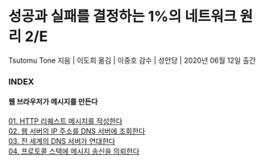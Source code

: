 # 성공과 실패를 결정하는 1%의 네트워크 원리 2/E

Tsutomu Tone 지음 | 이도희 옮김 | 이중호 감수 | 성안당 | 2020년 06월 12일 출간

### INDEX

#### 웹 브라우저가 메시지를 만든다
[01. HTTP 리퀘스트 메시지를 작성한다](https://github.com/oh29oh29/read-and-learn/tree/master/books/how-networks-work-2nd/Chapter01Story01.md)  
[02. 웹 서버의 IP 주소를 DNS 서버에 조회한다](https://github.com/oh29oh29/read-and-learn/tree/master/books/how-networks-work-2nd/Chapter01Story02.md)  
[03. 전 세계의 DNS 서버가 연대한다](https://github.com/oh29oh29/read-and-learn/tree/master/books/how-networks-work-2nd/Chapter01Story03.md)  
[04. 프로토콜 스택에 메시지 송신을 의뢰한다](https://github.com/oh29oh29/read-and-learn/tree/master/books/how-networks-work-2nd/Chapter01Story04.md)  